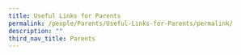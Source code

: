 ```yaml
---
title: Useful Links for Parents
permalink: /people/Parents/Useful-Links-for-Parents/permalink/
description: ""
third_nav_title: Parents
---
```

